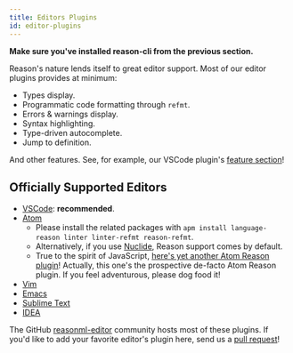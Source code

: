 ```yaml
---
title: Editors Plugins
id: editor-plugins
---
```


**Make sure you've installed reason-cli from the previous section.**

Reason's nature lends itself to great editor support. Most of our editor plugins provides at minimum:

- Types display.
- Programmatic code formatting through `refmt`.
- Errors & warnings display.
- Syntax highlighting.
- Type-driven autocomplete.
- Jump to definition.

And other features. See, for example, our VSCode plugin's [feature section](https://github.com/reasonml-editor/vscode-reasonml#features)!

## Officially Supported Editors

- [VSCode](https://github.com/reasonml-editor/vscode-reasonml): **recommended**.
- [Atom](https://github.com/314eter/atom-ocaml-merlin)
  - Please install the related packages with `apm install language-reason linter linter-refmt reason-refmt`.
  - Alternatively, if you use [Nuclide](https://nuclide.io/), Reason support comes by default.
  - True to the spirit of JavaScript, [here's yet another Atom Reason plugin](https://github.com/zaaack/atom-ide-reason)! Actually, this one's the prospective de-facto Atom Reason plugin. If you feel adventurous, please dog food it!
- [Vim](https://github.com/reasonml-editor/vim-reason-plus)
- [Emacs](https://github.com/reasonml-editor/reason-mode)
- [Sublime Text](https://github.com/reasonml-editor/sublime-reason)
- [IDEA](https://github.com/reasonml-editor/reasonml-idea-plugin)

The GitHub [reasonml-editor](https://github.com/reasonml-editor/) community hosts most of these plugins. If you'd like to add your favorite editor's plugin here, send us a [pull request](https://github.com/reasonml/reasonml.github.io)!
